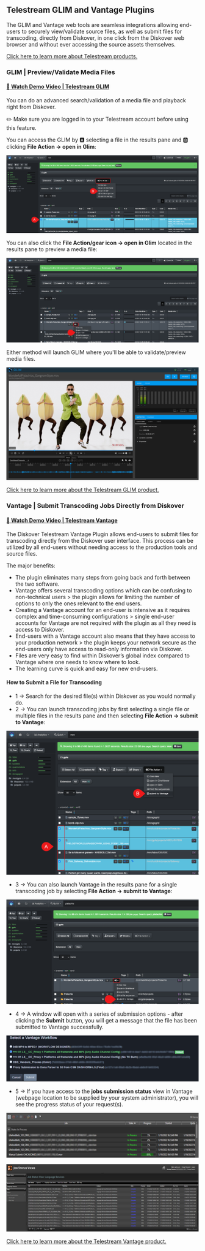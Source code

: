 
## Telestream GLIM and Vantage Plugins


The GLIM and Vantage web tools are seamless integrations allowing end-users to securely view/validate source files, as well as submit files for transcoding, directly from Diskover, in one click from the Diskover web browser and without ever accessing the source assets themselves.

[Click here to learn more about Telestream products.](http://www.telestream.net/)


### GLIM | Preview/Validate Media Files

#### [🍿 Watch Demo Video | Telestream GLIM](https://vimeo.com/665037937)

You can do an advanced search/validation of a media file and playback right from Diskover. 

✏️ Make sure you are logged in to your Telestream account before using this feature.

You can access the GLIM by 🅰 selecting a file in the results pane and 🅱 clicking **File Action → open in Glim**:

![Image: Telestream GLIM Preview File Selection](images/image_file_action_glim_multiple_selection.png)

You can also click the **File Action/gear icon → open in Glim** located in the results pane to preview a media file:

![Image: Telestream GLIM Preview File Selection](images/image_file_action_glim_single_selection.png)

Either method will launch GLIM where you'll be able to validate/preview media files.

![Image: Telestream GLIM Preview](images/image_file_action_glim_preview_gangnam.png)

[Click here to learn more about the Telestream GLIM product.](https://www.telestream.net/glim/overview.htm)


### Vantage | Submit Transcoding Jobs Directly from Diskover

#### [🍿 Watch Demo Video | Telestream Vantage](https://vimeo.com/669672933)

The Diskover Telestream Vantage Plugin allows end-users to submit files for transcoding directly from the Diskover user interface. This process can be utilized by all end-users without needing access to the production tools and source files.

The major benefits:

- The plugin eliminates many steps from going back and forth between the two software.
- Vantage offers several transcoding options which can be confusing to non-technical users > the plugin allows for limiting the number of options to only the ones relevant to the end users.
- Creating a Vantage account for an end-user is intensive as it requires complex and time-consuming configurations > single end-user accounts for Vantage are not required with the plugin as all they need is access to Diskover.
- End-users with a Vantage account also means that they have access to your production network > the plugin keeps your network secure as the end-users only have access to read-only information via Diskover.
- Files are very easy to find within Diskover’s global index compared to Vantage where one needs to know where to look.
- The learning curve is quick and easy for new end-users.

#### How to Submit a File for Transcoding

- 1 → Search for the desired file(s) within Diskover as you would normally do.
- 2 → You can launch transcoding jobs by first selecting a single file or multiple files in the results pane and then selecting **File Action → submit to Vantage**:

![Image: Select File Action](images/image_aja_edition_telestream_vantage_multiple_selection.png)
 
- 3 → You can also launch Vantage in the results pane for a single transcoding job by selecting **File Action → submit to Vantage**:

![Image: Select Submit to Vantage](images/image_aja_edition_telestream_vantage_single_selection.png)

- 4 → A window will open with a series of submission options - after clicking the **Submit** button, you will get a message that the file has been submitted to Vantage successfully.

![Image: Select Submission Option](images/image_aja_edition_telestream_vantage_job_submission.png)

- 5 → If you have access to the **jobs submission status** view in Vantage (webpage location to be supplied by your system administrator), you will see the progress status of your request(s).

![Image: Vantage Job Status](images/image_aja_edition_telestream_vantage_job_processing_status.png)

![Image: Vantage Job Status](images/image_aja_edition_telestream_vantage_job_status.png)

[Click here to learn more about the Telestream Vantage product.](http://www.telestream.net/vantage/overview.htm)
